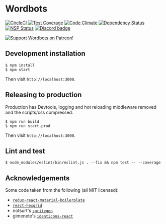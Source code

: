 # Wordbots

[![CircleCI](https://img.shields.io/circleci/project/github/wordbots/wordbots-core/master.svg)](https://circleci.com/gh/wordbots/wordbots-core)
[![Test Coverage](https://codeclimate.com/github/wordbots/wordbots-core/badges/coverage.svg)](https://codeclimate.com/github/wordbots/wordbots-core/coverage)
[![Code Climate](https://codeclimate.com/github/wordbots/wordbots-core/badges/gpa.svg)](https://codeclimate.com/github/wordbots/wordbots-core)
[![Dependency Status](https://www.versioneye.com/user/projects/58e73f0926a5bb0052203185/badge.svg?style=flat-square)](https://www.versioneye.com/user/projects/58e73f0926a5bb0052203185)
[![NSP Status](https://nodesecurity.io/orgs/wordbots/projects/5d6bd7c0-460e-45f0-93a4-d671ca75fd39/badge)](https://nodesecurity.io/orgs/wordbots/projects/5d6bd7c0-460e-45f0-93a4-d671ca75fd39)
[![Discord badge](https://img.shields.io/discord/301800217055985665.svg)](http://discord.wordbots.io)
<!---
  [![Greenkeeper badge](https://badges.greenkeeper.io/wordbots/wordbots-core.svg)](https://greenkeeper.io/)
--->

[![Support Wordbots on Patreon!](http://imgur.com/q7lBCUn.png)](https://www.patreon.com/wordbots)

## Development installation

```
$ npm install
$ npm start
```

Then visit `http://localhost:3000`.

## Releasing to production

Production has Devtools, logging and hot reloading middleware removed
and the scripts/css compressed.

```
$ npm run build
$ npm run start-prod
```

Then visit `http://localhost:3000`.

## Lint and test

```
$ node_modules/eslint/bin/eslint.js . --fix && npm test -- --coverage
```

## Acknowledgements

Some code taken from the following (all MIT licensed):

* [`redux-react-material-boilerplate`](https://github.com/WapGeaR/redux-react-material-boilerplate)
* [`react-hexgrid`](https://github.com/hellenic/react-hexgrid)
* notsurt's [`spritegen`](https://github.com/not-surt/spritegen)
* gimenete's [`identicons-react`](https://github.com/gimenete/identicons-react)
